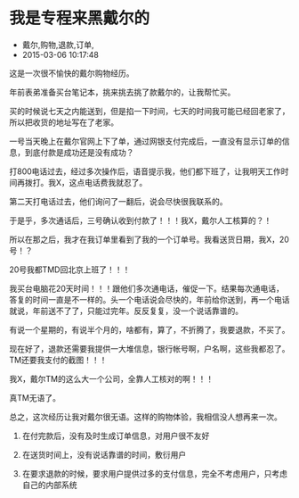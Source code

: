 # 我是专程来黑戴尔的
- 戴尔,购物,退款,订单,
- 2015-03-06 10:17:48


这是一次很不愉快的戴尔购物经历。


年前表弟准备买台笔记本，挑来挑去挑了款戴尔的，让我帮忙买。

买的时候说七天之内能送到，但是掐一下时间，七天的时间我可能已经回老家了，所以把收货的地址写在了老家。

一号当天晚上在戴尔官网上下了单，通过网银支付完成后，一直没有显示订单的信息，到底付款是成功还是没有成功？

打800电话过去，经过多次操作后，语音提示我，他们都下班了，让我明天工作时间再拨打。我X，这点电话费我就忍了。

第二天打电话过去，他们询问了一翻后，说会尽快很我联系的。

于是乎，多次通话后，三号确认收到付款了！！！我X，戴尔人工核算的？！

所以在那之后，我才在我订单里看到了我的一个订单号。我看送货日期，我X，20号！？

20号我都TMD回北京上班了！！！

我买台电脑花20天时间！！！跟他们多次通电话，催促一下。结果每次通电话，答复的时间一直是不一样的。头一个电话说会尽快的，年前给你送到，再一个电话就说，年前送不了了，只能过完年。反反复复，没一个说话靠谱的。

有说一个星期的，有说半个月的，啥都有，算了，不折腾了，我要退款，不买了。

现在好了，退款还需要我提供一大堆信息，银行帐号啊，户名啊，这些我都忍了。TM还要我支付的截图！！！

我X，戴尔TM的这么大一个公司，全靠人工核对的啊！！！

真TM无语了。

总之，这次经历让我对戴尔很无语。这样的购物体验，我相信没人想再来一次。

1. 在付完款后，没有及时生成订单信息，对用户很不友好

2. 在送货时间上，没有说话靠谱的时间，敷衍用户

3. 在要求退款的时候，要求用户提供过多的支付信息，完全不考虑用户，只考虑自己的内部系统
